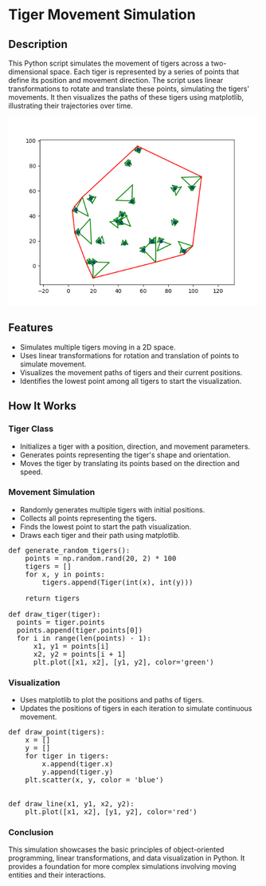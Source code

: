 # Tiger Movement Simulation

## Description

This Python script simulates the movement of tigers across a two-dimensional space. Each tiger is represented by a series of points that define its position and movement direction. The script uses linear transformations to rotate and translate these points, simulating the tigers' movements. It then visualizes the paths of these tigers using matplotlib, illustrating their trajectories over time.

![Tigers](Figure_1.png)

## Features

- Simulates multiple tigers moving in a 2D space.
- Uses linear transformations for rotation and translation of points to simulate movement.
- Visualizes the movement paths of tigers and their current positions.
- Identifies the lowest point among all tigers to start the visualization.

## How It Works

### Tiger Class
- Initializes a tiger with a position, direction, and movement parameters.
- Generates points representing the tiger's shape and orientation.
- Moves the tiger by translating its points based on the direction and speed.

### Movement Simulation
- Randomly generates multiple tigers with initial positions.
- Collects all points representing the tigers.
- Finds the lowest point to start the path visualization.
- Draws each tiger and their path using matplotlib.
<pre>
def generate_random_tigers():
    points = np.random.rand(20, 2) * 100
    tigers = []
    for x, y in points:
        tigers.append(Tiger(int(x), int(y)))

    return tigers

def draw_tiger(tiger):
  points = tiger.points
  points.append(tiger.points[0])
  for i in range(len(points) - 1):
      x1, y1 = points[i]
      x2, y2 = points[i + 1]
      plt.plot([x1, x2], [y1, y2], color='green')
</pre>

### Visualization
- Uses matplotlib to plot the positions and paths of tigers.
- Updates the positions of tigers in each iteration to simulate continuous movement.
<pre>
def draw_point(tigers):
    x = []
    y = []
    for tiger in tigers:
        x.append(tiger.x)
        y.append(tiger.y)
    plt.scatter(x, y, color = 'blue')


def draw_line(x1, y1, x2, y2):
    plt.plot([x1, x2], [y1, y2], color='red')
</pre>

### Conclusion
This simulation showcases the basic principles of object-oriented programming, linear transformations, and data visualization in Python. It provides a foundation for more complex simulations involving moving entities and their interactions.

